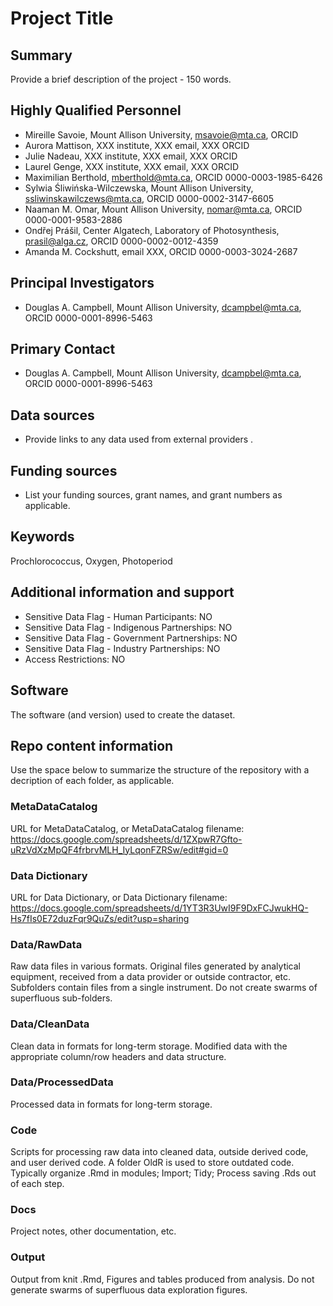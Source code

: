 # Project Title

## Summary

Provide a brief description of the project - 150 words.

## Highly Qualified Personnel

- Mireille Savoie, Mount Allison University, msavoie@mta.ca, ORCID 
- Aurora Mattison, XXX institute, XXX email, XXX ORCID
- Julie Nadeau, XXX institute, XXX email, XXX ORCID
- Laurel Genge, XXX institute, XXX email, XXX ORCID
- Maximilian Berthold, mberthold@mta.ca, ORCID 0000-0003-1985-6426
- Sylwia Śliwińska-Wilczewska, Mount Allison University, ssliwinskawilczews@mta.ca, ORCID 0000-0002-3147-6605
- Naaman M. Omar, Mount Allison University, nomar@mta.ca, ORCID 0000-0001-9583-2886
- Ondřej Prášil, Center Algatech, Laboratory of Photosynthesis, prasil@alga.cz, ORCID 0000-0002-0012-4359
- Amanda M. Cockshutt, email XXX, ORCID 0000-0003-3024-2687

## Principal Investigators

- Douglas A. Campbell, Mount Allison University, dcampbel@mta.ca, ORCID 0000-0001-8996-5463

## Primary Contact  

- Douglas A. Campbell, Mount Allison University, dcampbel@mta.ca, ORCID 0000-0001-8996-5463

## Data sources

- Provide links to any data used from external providers .

## Funding sources

- List your funding sources, grant names, and grant numbers as applicable.

## Keywords

Prochlorococcus, Oxygen, Photoperiod

## Additional information and support

- Sensitive Data Flag - Human Participants:  NO
- Sensitive Data Flag - Indigenous Partnerships: NO
- Sensitive Data Flag - Government Partnerships: NO
- Sensitive Data Flag - Industry Partnerships: NO
- Access Restrictions: NO

## Software  

The software (and version) used to create the dataset.  

## Repo content information

Use the space below to summarize the structure of the repository with a decription of each folder, as applicable.

### MetaDataCatalog
URL for MetaDataCatalog, or MetaDataCatalog filename:
https://docs.google.com/spreadsheets/d/1ZXpwR7Gfto-uRzVdXzMpQF4frbrvMLH_IyLqonFZRSw/edit#gid=0


### Data Dictionary
URL for Data Dictionary, or Data Dictionary filename:
https://docs.google.com/spreadsheets/d/1YT3R3UwI9F9DxFCJwukHQ-Hs7fIs0E72duzFqr9QuZs/edit?usp=sharing

### Data/RawData

Raw data files in various formats. Original files generated by analytical equipment, received from a data provider or outside contractor, etc.
Subfolders contain files from a single instrument.
Do not create swarms of superfluous sub-folders.

### Data/CleanData

Clean data in formats for long-term storage. Modified data with the appropriate column/row headers and data structure.

### Data/ProcessedData

Processed data in formats for long-term storage.

### Code

Scripts for processing raw data into cleaned data, outside derived code, and user derived code.
A folder OldR is used to store outdated code.
Typically organize .Rmd in modules; Import; Tidy; Process saving .Rds out of each step.

### Docs

Project notes, other documentation, etc.

### Output

Output from knit .Rmd, Figures and tables produced from analysis.
Do not generate swarms of superfluous data exploration figures.
